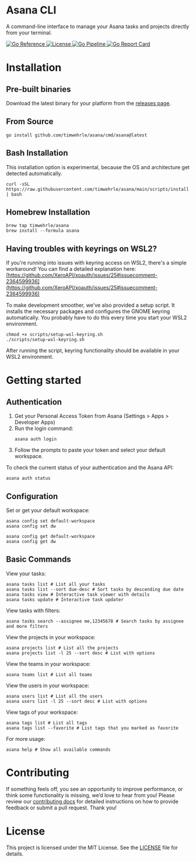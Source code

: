 # Asana CLI

A command-line interface to manage your Asana tasks and projects directly from your terminal.

<div>
    <a href="https://pkg.go.dev/github.com/timwehrle/asana">
        <img src="https://pkg.go.dev/badge/github.com/timwehrle/asana.svg" alt="Go Reference">
    </a>
    <a href="https://github.com/timwehrle/asana/blob/main/LICENSE">
        <img src="https://img.shields.io/badge/license-MIT-blue.svg" alt="License">
    </a>
   <a href="https://github.com/timwehrle/asana/actions/workflows/go.yml">
      <img src="https://github.com/timwehrle/asana/actions/workflows/go.yml/badge.svg" alt="Go Pipeline">
   </a>
   <a href="https://goreportcard.com/report/github.com/timwehrle/asana">
      <img src="https://goreportcard.com/badge/github.com/timwehrle/asana" alt="Go Report Card">
   </a>
</div>

# Installation

## Pre-built binaries

Download the latest binary for your platform from the [releases page](https://github.com/timwehrle/asana/releases).

## From Source

```shell
go install github.com/timwehrle/asana/cmd/asana@latest
```

## Bash Installation

This installation option is experimental, because the OS and architecture get detected automatically.

```shell
curl -sSL https://raw.githubusercontent.com/timwehrle/asana/main/scripts/install.sh | bash
```

## Homebrew Installation

```shell
brew tap timwehrle/asana
brew install --formula asana
```

## Having troubles with keyrings on WSL2?

If you're running into issues with keyring access on WSL2, there's a simple workaround!
You can find a detailed explanation here: [https://github.com/XeroAPI/xoauth/issues/25#issuecomment-2364599936](https://github.com/XeroAPI/xoauth/issues/25#issuecomment-2364599936)

To make development smoother, we've also provided a setup script.
It installs the necessary packages and configures the GNOME keyring automatically. You probably have to do this every time you start your WSL2 environment. 
```shell
chmod +x scripts/setup-wsl-keyring.sh
./scripts/setup-wsl-keyring.sh
```
After running the script, keyring functionality should be available in your WSL2 environment.

# Getting started

## Authentication

1. Get your Personal Access Token from Asana (Settings > Apps > Developer Apps)
2. Run the login command:
   ```shell
   asana auth login
   ```
3. Follow the prompts to paste your token and select your default workspace.

To check the current status of your authentication and the Asana API:
```shell
asana auth status
```

## Configuration

Set or get your default workspace:

```shell
asana config set default-workspace
asana config set dw

asana config get default-workspace
asana config get dw
```

## Basic Commands

View your tasks:

```shell
asana tasks list # List all your tasks
asana tasks list --sort due-desc # Sort tasks by descending due date
asana tasks view # Interactive task viewer with details
asana tasks update # Interactive task updater
```

View tasks with filters:

```shell
asana tasks search --assignee me,12345678 # Search tasks by assignee and more filters
```

View the projects in your workspace:
```shell
asana projects list # List all the projects
asana projects list -l 25 --sort desc # List with options
```

View the teams in your workspace:

```shell
asana teams list # List all teams
```

View the users in your workspace:
```shell
asana users list # List all the users
asana users list -l 25 --sort desc # List with options
```

View tags of your workspace:

```shell
asana tags list # List all tags
asana tags list --favorite # List tags that you marked as favorite
```

For more usage:
```shell
asana help # Show all available commands
```

# Contributing

If something feels off, you see an opportunity to improve performance, or think some
functionality is missing, we’d love to hear from you! Please review our [contributing docs][contributing] for
detailed instructions on how to provide feedback or submit a pull request. Thank you!

# License

This project is licensed under the MIT License. See the [LICENSE][license] file for details.

[contributing]: ./.github/CONTRIBUTING.md
[license]: ./LICENSE
